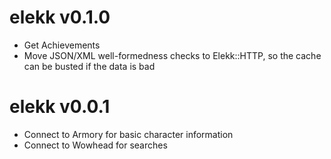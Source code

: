 # elekk v0.1.0

 * Get Achievements
 * Move JSON/XML well-formedness checks to Elekk::HTTP, so the cache can be busted if the data is bad

# elekk v0.0.1

 * Connect to Armory for basic character information
 * Connect to Wowhead for searches
